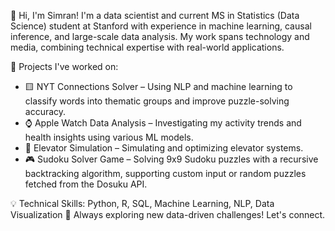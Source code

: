 👋 Hi, I'm Simran!
I'm a data scientist and current MS in Statistics (Data Science) student at Stanford with experience in machine learning, causal inference, and large-scale data analysis. My work spans technology and media, combining technical expertise with real-world applications.

🔬 Projects I've worked on:
- 🟨 NYT Connections Solver – Using NLP and machine learning to classify words into thematic groups and improve puzzle-solving accuracy.
- ⌚ Apple Watch Data Analysis – Investigating my activity trends and health insights using various ML models.
- 🏢 Elevator Simulation – Simulating and optimizing elevator systems.
- 🎮 Sudoku Solver Game – Solving 9x9 Sudoku puzzles with a recursive backtracking algorithm, supporting custom input or random puzzles fetched from the Dosuku API.

💡 Technical Skills: Python, R, SQL, Machine Learning, NLP, Data Visualization
🚀 Always exploring new data-driven challenges! Let's connect.

<!---
simrangnayak/simrangnayak is a ✨ special ✨ repository because its `README.md` (this file) appears on your GitHub profile.
You can click the Preview link to take a look at your changes.
--->
